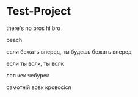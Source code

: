 # Test-Project
there's no bros
hi bro

beach

если бежать вперед, ты будешь бежать вперед

если ты волк, ты волк

лол кек чебурек

самотній вовк кровосіся